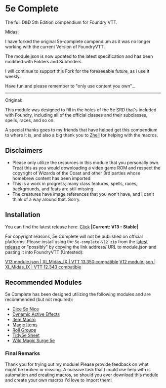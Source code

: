 # 5e Complete
The full D&amp;D 5th Edition compendium for Foundry VTT.

Midas:

I have forked the original 5e-complete compendium as it was no longer working with the current Version of FoundryVTT.

The module.json is now updated to the latest specification and has been modified with Folders and Subfolders.

I will continue to support this Fork for the foreseeable future, as i use it weekly.

Have fun and please remember to "only use content you own"...

---

Original:

This module was designed to fill in the holes of the 5e SRD that's included with Foundry, including all of the official classes and their subclasses, spells, races, and so on.

A special thanks goes to my friends that have helped get this compendium to where it is, and also a big thank you to [Zhell](https://github.com/krbz999?tab=repositories) for helping with the macros.


## Disclaimers
- Please only utilize the resources in this module that you personally own. Treat this as you would downloading a video game ROM and respect the copyright of Wizards of the Coast and other 3rd parties whose homebrew content has been imported
- This is a work in progress; many class features, spells, races, backgrounds, and feats are still missing.
- The creatures have image references that you won't have, and I can't think of a way around that. Sorry.

## Installation
You can find the latest release here: [Click](https://github.com/xImidasIx/5e-complete/releases/latest) **|Current: V13 - Stable|**

For copyright reasons, 5e Complete will not be published on official platforms. Please install using the `5e-complete-V12.zip` from the [latest release](https://github.com/xImidasIx/5e-complete/releases/download/release/5e-complete-V12.zip) or "possibly" by copying the link address/ URL to module.json and pasting it into FoundryVTT (Untested):

[V13 module.json | XI_Midas_IX | VTT 13.350 compatible](https://github.com/xImidasIx/5e-complete/releases/download/release-V13/module.json)
[V12 module.json | XI_Midas_IX | VTT 12.343 compatible](https://github.com/xImidasIx/5e-complete/releases/download/release/module.json)


## Recommended Modules
5e Complete has been designed utilizing the following modules and are recommended (but not required):
- [Dice So Nice](https://gitlab.com/riccisi/foundryvtt-dice-so-nice)
- [Dynamic Active Effects](https://gitlab.com/tposney/dae)
- [Item Macro](https://github.com/sdenec/tidy5e-sheet)
- [Magic Items](https://gitlab.com/riccisi/foundryvtt-magic-items)
- [Roll Groups](https://github.com/krbz999/rollgroups)
- [Tidy5e Sheet](https://github.com/sdenec/tidy5e-sheet)
- [Wild Magic Surge 5e](https://github.com/johnnolan/wild-magic-surge-5e)

### Final Remarks
Thank you for trying out my module! Please provide feedback on what might be broken or missing. A massive task that I could use help with is automation and creating macros, so should you ever download this module and create your own macros I'd love to import them!
